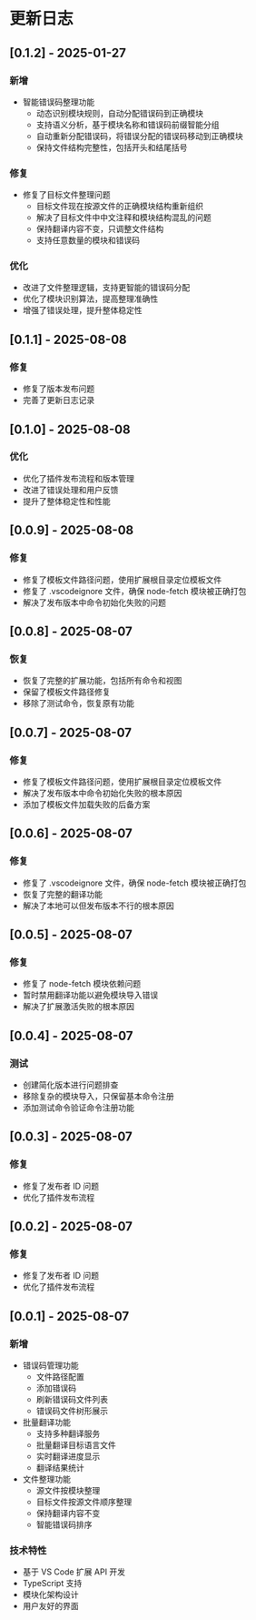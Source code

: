 # 更新日志

## [0.1.2] - 2025-01-27

### 新增

- 智能错误码整理功能
  - 动态识别模块规则，自动分配错误码到正确模块
  - 支持语义分析，基于模块名称和错误码前缀智能分组
  - 自动重新分配错误码，将错误分配的错误码移动到正确模块
  - 保持文件结构完整性，包括开头和结尾括号

### 修复

- 修复了目标文件整理问题
  - 目标文件现在按源文件的正确模块结构重新组织
  - 解决了目标文件中中文注释和模块结构混乱的问题
  - 保持翻译内容不变，只调整文件结构
  - 支持任意数量的模块和错误码

### 优化

- 改进了文件整理逻辑，支持更智能的错误码分配
- 优化了模块识别算法，提高整理准确性
- 增强了错误处理，提升整体稳定性

## [0.1.1] - 2025-08-08

### 修复

- 修复了版本发布问题
- 完善了更新日志记录

## [0.1.0] - 2025-08-08

### 优化

- 优化了插件发布流程和版本管理
- 改进了错误处理和用户反馈
- 提升了整体稳定性和性能

## [0.0.9] - 2025-08-08

### 修复

- 修复了模板文件路径问题，使用扩展根目录定位模板文件
- 修复了 .vscodeignore 文件，确保 node-fetch 模块被正确打包
- 解决了发布版本中命令初始化失败的问题

## [0.0.8] - 2025-08-07

### 恢复

- 恢复了完整的扩展功能，包括所有命令和视图
- 保留了模板文件路径修复
- 移除了测试命令，恢复原有功能

## [0.0.7] - 2025-08-07

### 修复

- 修复了模板文件路径问题，使用扩展根目录定位模板文件
- 解决了发布版本中命令初始化失败的根本原因
- 添加了模板文件加载失败的后备方案

## [0.0.6] - 2025-08-07

### 修复

- 修复了 .vscodeignore 文件，确保 node-fetch 模块被正确打包
- 恢复了完整的翻译功能
- 解决了本地可以但发布版本不行的根本原因

## [0.0.5] - 2025-08-07

### 修复

- 修复了 node-fetch 模块依赖问题
- 暂时禁用翻译功能以避免模块导入错误
- 解决了扩展激活失败的根本原因

## [0.0.4] - 2025-08-07

### 测试

- 创建简化版本进行问题排查
- 移除复杂的模块导入，只保留基本命令注册
- 添加测试命令验证命令注册功能

## [0.0.3] - 2025-08-07

### 修复

- 修复了发布者 ID 问题
- 优化了插件发布流程

## [0.0.2] - 2025-08-07

### 修复

- 修复了发布者 ID 问题
- 优化了插件发布流程

## [0.0.1] - 2025-08-07

### 新增

- 错误码管理功能
  - 文件路径配置
  - 添加错误码
  - 刷新错误码文件列表
  - 错误码文件树形展示
- 批量翻译功能
  - 支持多种翻译服务
  - 批量翻译目标语言文件
  - 实时翻译进度显示
  - 翻译结果统计
- 文件整理功能
  - 源文件按模块整理
  - 目标文件按源文件顺序整理
  - 保持翻译内容不变
  - 智能错误码排序

### 技术特性

- 基于 VS Code 扩展 API 开发
- TypeScript 支持
- 模块化架构设计
- 用户友好的界面
